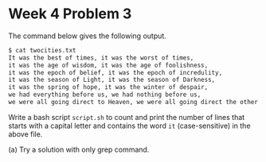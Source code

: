 # Week 4 Problem 3

The command below gives the following output.

```bash 
$ cat twocities.txt
It was the best of times, it was the worst of times, 
it was the age of wisdom, it was the age of foolishness, 
it was the epoch of belief, it was the epoch of incredulity, 
it was the season of Light, it was the season of Darkness, 
it was the spring of hope, it was the winter of despair, 
we had everything before us, we had nothing before us, 
we were all going direct to Heaven, we were all going direct the other way
```

Write a bash script ` script.sh ` to count and print the number of lines that starts with a capital letter and contains the word ` it ` (case-sensitive) in the above file.

(a) Try a solution with only grep command.
